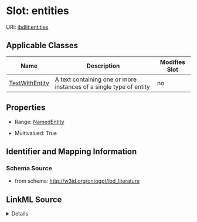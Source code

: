 

# Slot: entities

URI: [ibdlit:entities](http://w3id.org/ontogpt/ibd_literature/entities)



<!-- no inheritance hierarchy -->





## Applicable Classes

| Name | Description | Modifies Slot |
| --- | --- | --- |
| [TextWithEntity](TextWithEntity.md) | A text containing one or more instances of a single type of entity |  no  |







## Properties

* Range: [NamedEntity](NamedEntity.md)

* Multivalued: True





## Identifier and Mapping Information







### Schema Source


* from schema: http://w3id.org/ontogpt/ibd_literature




## LinkML Source

<details>
```yaml
name: entities
from_schema: http://w3id.org/ontogpt/ibd_literature
rank: 1000
multivalued: true
alias: entities
owner: TextWithEntity
domain_of:
- TextWithEntity
range: NamedEntity

```
</details>